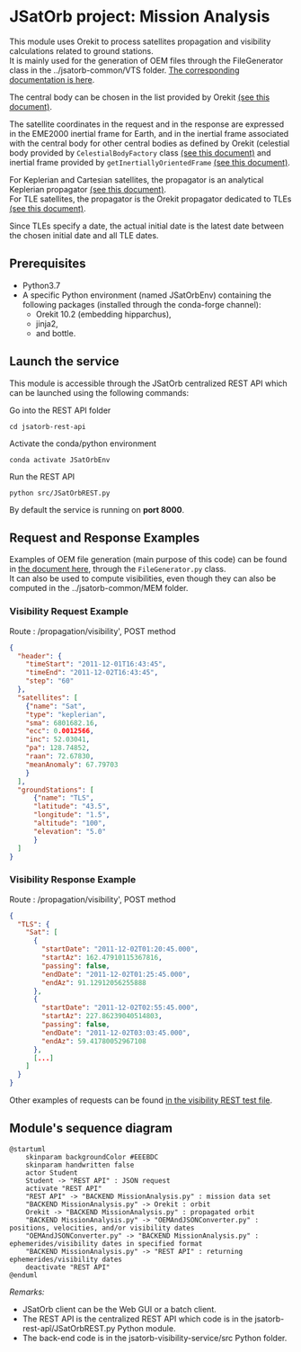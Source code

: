 # JSatOrb project: Mission Analysis

This module uses Orekit to process satellites propagation and visibility calculations related to ground stations.  
It is mainly used for the generation of OEM files through the FileGenerator class in the ../jsatorb-common/VTS folder. [The corresponding documentation is here](../jsatorb-common/VTS/README.md).  

The central body can be chosen in the list provided by Orekit [(see this document)](https://www.orekit.org/site-orekit-10.1/apidocs/org/orekit/bodies/CelestialBodyFactory.html).  

The satellite coordinates in the request and in the response are expressed in the EME2000 inertial frame for Earth, and in the inertial frame associated with the central body for other central bodies as defined by Orekit (celestial body provided by `CelestialBodyFactory` class [(see this document)](https://www.orekit.org/site-orekit-10.1/apidocs/org/orekit/bodies/CelestialBodyFactory.html) and inertial frame provided by `getInertiallyOrientedFrame` [(see this document)](https://www.orekit.org/site-orekit-10.1/apidocs/org/orekit/bodies/CelestialBody.html#getInertiallyOrientedFrame--).  

For Keplerian and Cartesian satellites, the propagator is an analytical Keplerian propagator [(see this document)](https://www.orekit.org/site-orekit-10.1/apidocs/org/orekit/bodies/CelestialBodyFactory.html).  
For TLE satellites, the propagator is the Orekit propagator dedicated to TLEs [(see this document)](https://www.orekit.org/site-orekit-10.1/apidocs/org/orekit/propagation/analytical/tle/TLEPropagator.html).  

Since TLEs specify a date, the actual initial date is the latest date between the chosen initial date and all TLE dates.


## Prerequisites

- Python3.7
- A specific Python environment (named JSatOrbEnv) containing the following packages (installed through the conda-forge channel):
    - Orekit 10.2 (embedding hipparchus),
    - jinja2,
    - and bottle.


## Launch the service

This module is accessible through the JSatOrb centralized REST API which can be launched using the following commands:

Go into the REST API folder
```
cd jsatorb-rest-api
```
Activate the conda/python environment
```
conda activate JSatOrbEnv
```
Run the REST API
```
python src/JSatOrbREST.py
```
By default the service is running on **port 8000**.


## Request and Response Examples

Examples of OEM file generation (main purpose of this code) can be found in [the document here](../jsatorb-common/test-rest/fileGenerator-request.http), through the `FileGenerator.py` class.  
It can also be used to compute visibilities, even though they can also be computed in the ../jsatorb-common/MEM folder.


### Visibility Request Example

Route : /propagation/visibility', POST method
```json
{
  "header": {
    "timeStart": "2011-12-01T16:43:45",
    "timeEnd": "2011-12-02T16:43:45",
    "step": "60"
  },
  "satellites": [
    {"name": "Sat",
    "type": "keplerian",
    "sma": 6801682.16,
    "ecc": 0.0012566,
    "inc": 52.03041,
    "pa": 128.74852,
    "raan": 72.67830,
    "meanAnomaly": 67.79703
    }
  ],
  "groundStations": [
      {"name": "TLS",
      "latitude": "43.5",
      "longitude": "1.5",
      "altitude": "100",
      "elevation": "5.0"
      }
  ]
}
```

### Visibility Response Example

Route : /propagation/visibility', POST method
```json
{
  "TLS": {
    "Sat": [
      {
        "startDate": "2011-12-02T01:20:45.000",
        "startAz": 162.47910115367816,
        "passing": false,
        "endDate": "2011-12-02T01:25:45.000",
        "endAz": 91.12912056255888
      },
      {
        "startDate": "2011-12-02T02:55:45.000",
        "startAz": 227.86239040514803,
        "passing": false,
        "endDate": "2011-12-02T03:03:45.000",
        "endAz": 59.41780052967108
      },
      [...]
    ]
  }
}
```

Other examples of requests can be found [in the visibility REST test file](../jsatorb-rest-api/test-rest/visibility-request.http).


## Module's sequence diagram

```plantuml
@startuml
    skinparam backgroundColor #EEEBDC
    skinparam handwritten false
    actor Student
    Student -> "REST API" : JSON request
    activate "REST API"
    "REST API" -> "BACKEND MissionAnalysis.py" : mission data set
    "BACKEND MissionAnalysis.py" -> Orekit : orbit
    Orekit -> "BACKEND MissionAnalysis.py" : propagated orbit
    "BACKEND MissionAnalysis.py" -> "OEMAndJSONConverter.py" : positions, velocities, and/or visibility dates
    "OEMAndJSONConverter.py" -> "BACKEND MissionAnalysis.py" : ephemerides/visibility dates in specified format
    "BACKEND MissionAnalysis.py" -> "REST API" : returning ephemerides/visibility dates
    deactivate "REST API"    
@enduml
```
 
_Remarks:_
- JSatOrb client can be the Web GUI or a batch client.
- The REST API is the centralized REST API which code is in the jsatorb-rest-apî/JSatOrbREST.py Python module.
- The back-end code is in the jsatorb-visibility-service/src Python folder.